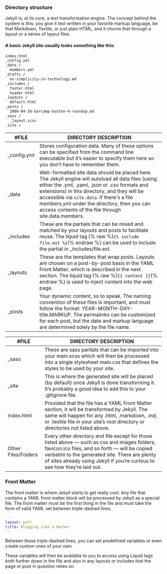 
### Directory structure

Jekyll is, at its core, a text transformation engine. The concept behind the system is this: you give it text written in your favorite markup language, be that Markdown, Textile, or just plain HTML, and it churns that through a layout or a series of layout files.

<!-- vertical-slide -->

#### A basic Jekyll site usually looks something like this:

```sh
index.html
_config.yml
_data /
  members.yml
_drafts /
  on-simplicity-in-technology.md
_includes /
  footer.html
  header.html
_layouts /
  default.html
_posts /
  2009-04-26-barcamp-boston-4-roundup.md
_sass /
  _layout.scss
_site /
```

<!-- vertical-slide -->

#FILE | DIRECTORY	DESCRIPTION
------------ | ------------
\_config.yml | Stores configuration data. Many of these options can be specified from the command line executable but it’s easier to specify them here so you don’t have to remember them.
\_data | Well-formatted site data should be placed here. The Jekyll engine will autoload all data files (using either the .yml,  .yaml, .json or .csv formats and extensions) in this directory, and they will be accessible via `site.data`. If there's a file members.yml under the directory, then you can access contents of the file through site.data.members.
\_includes | These are the partials that can be mixed and matched by your layouts and posts to facilitate reuse. The liquid tag {% raw %}`{% include file.ext %}`{% endraw %} can be used to include the partial in \_includes/file.ext.
\_layouts | These are the templates that wrap posts. Layouts are chosen on a post-by-post basis in the YAML Front Matter, which is described in the next section. The liquid tag {% raw %}`{{ content }}`{% endraw %} is used to inject content into the web page.
\_posts | Your dynamic content, so to speak. The naming convention of these files is important, and must follow the format: YEAR-MONTH-DAY-title.MARKUP. The permalinks can be customized for each post, but the date and markup language are determined solely by the file name.

<!-- vertical-slide -->

#FILE | DIRECTORY	DESCRIPTION
------------ | ------------
\_sass | These are sass partials that can be imported into your main.scss which will then be processed into a single stylesheet main.css that defines the styles to be used by your site.
\_site | This is where the generated site will be placed (by default) once Jekyll is done transforming it. It’s probably a good idea to add this to your .gitignore file.
index.html | Provided that the file has a YAML Front Matter section, it will be transformed by Jekyll. The same will happen for any .html, .markdown, .md, or .textile file in your site’s root directory or directories not listed above.
Other Files/Folders | Every other directory and file except for those listed above — such as css and images folders, favicon.ico files, and so forth — will be copied verbatim to the generated site. There are plenty of sites already using Jekyll if you’re curious to see how they’re laid out.

<!-- next-slide -->

### Front Matter

The front matter is where Jekyll starts to get really cool. Any file that contains a YAML front matter block will be processed by Jekyll as a special file. The front matter must be the first thing in the file and must take the form of valid YAML set between triple-dashed lines.

```yaml
---
layout: post
title: Blogging Like a Hacker
---
```

Between these triple-dashed lines, you can set predefined variables or even create custom ones of your own.

These variables will then be available to you to access using Liquid tags both further down in the file and also in any layouts or includes that the page or post in question relies on.

<!-- next-slide -->